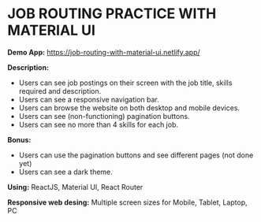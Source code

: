 # JOB ROUTING PRACTICE WITH MATERIAL UI

**Demo App:** https://job-routing-with-material-ui.netlify.app/

**Description:**
- Users can see job postings on their screen with the job title, skills required and description.
- Users can see a responsive navigation bar.
- Users can browse the website on both desktop and mobile devices.
- Users can see (non-functioning) pagination buttons.
- Users can see no more than 4 skills for each job.

**Bonus:**
- Users can use the pagination buttons and see different pages (not done yet)
- Users can see a dark theme.

**Using:** ReactJS, Material UI, React Router

**Responsive web desing:** Multiple screen sizes for Mobile, Tablet, Laptop, PC
